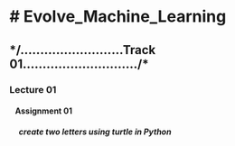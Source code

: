 <h1># Evolve_Machine_Learning</h1>
<h2>*/..........................Track 01............................./*</h2>
<h3>Lecture 01</h3>
<h4>&nbsp&nbsp Assignment 01</h4>
<h5>&nbsp&nbsp&nbsp&nbsp create two letters using turtle in Python </h5>
